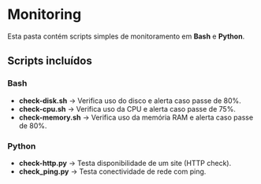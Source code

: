 # Monitoring

Esta pasta contém scripts simples de monitoramento em **Bash** e **Python**.

## Scripts incluídos

### Bash
- **check-disk.sh** → Verifica uso do disco e alerta caso passe de 80%.
- **check-cpu.sh** → Verifica uso da CPU e alerta caso passe de 75%.
- **check-memory.sh** → Verifica uso da memória RAM e alerta caso passe de 80%.

### Python
- **check-http.py** → Testa disponibilidade de um site (HTTP check).
- **check_ping.py** → Testa conectividade de rede com ping.
